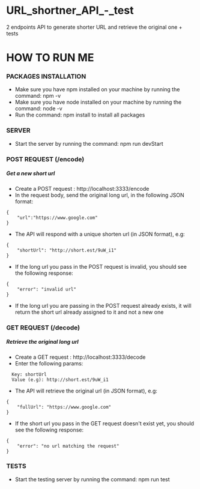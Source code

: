 # URL_shortner_API_-_test
2 endpoints API to generate shorter URL and retrieve the original one + tests

# HOW TO RUN ME

### PACKAGES INSTALLATION

- Make sure you have npm installed on your machine by running the command: npm -v
- Make sure you have node installed on your machine by running the command: node -v
- Run the command: npm install to install all packages

### SERVER

- Start the server by running the command: npm run devStart

### POST REQUEST (/encode)

##### Get a new short url

- Create a POST request : http://localhost:3333/encode
- In the request body, send the original long url, in the following JSON format:

```
{
    "url":"https://www.google.com"
}
```

- The API will respond with a unique shorten url (in JSON format), e.g:

```
{
    "shortUrl": "http://short.est/9uW_i1"
}
```

- If the long url you pass in the POST request is invalid, you should see the following response:

```
{
    "error": "invalid url"
}
```

- If the long url you are passing in the POST request already exists, it will return the short url already assigned to it and not a new one

### GET REQUEST (/decode)

##### Retrieve the original long url

- Create a GET request : http://localhost:3333/decode
- Enter the following params:

```
  Key: shortUrl
  Value (e.g): http://short.est/9uW_i1
```

- The API will retrieve the original url (in JSON format), e.g:

```
{
    "fullUrl": "https://www.google.com"
}
```

- If the short url you pass in the GET request doesn't exist yet, you should see the following response:

```
{
    "error": "no url matching the request"
}
```

### TESTS

- Start the testing server by running the command: npm run test
